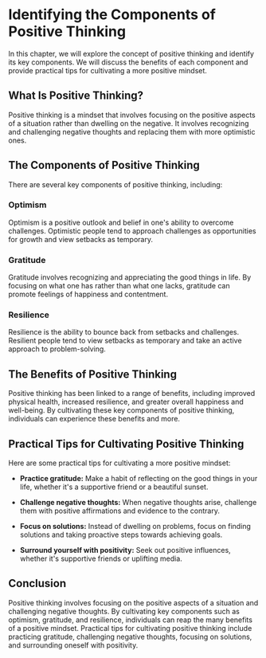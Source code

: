 Identifying the Components of Positive Thinking
======================================================================================

In this chapter, we will explore the concept of positive thinking and identify its key components. We will discuss the benefits of each component and provide practical tips for cultivating a more positive mindset.

What Is Positive Thinking?
--------------------------

Positive thinking is a mindset that involves focusing on the positive aspects of a situation rather than dwelling on the negative. It involves recognizing and challenging negative thoughts and replacing them with more optimistic ones.

The Components of Positive Thinking
-----------------------------------

There are several key components of positive thinking, including:

### Optimism

Optimism is a positive outlook and belief in one's ability to overcome challenges. Optimistic people tend to approach challenges as opportunities for growth and view setbacks as temporary.

### Gratitude

Gratitude involves recognizing and appreciating the good things in life. By focusing on what one has rather than what one lacks, gratitude can promote feelings of happiness and contentment.

### Resilience

Resilience is the ability to bounce back from setbacks and challenges. Resilient people tend to view setbacks as temporary and take an active approach to problem-solving.

The Benefits of Positive Thinking
---------------------------------

Positive thinking has been linked to a range of benefits, including improved physical health, increased resilience, and greater overall happiness and well-being. By cultivating these key components of positive thinking, individuals can experience these benefits and more.

Practical Tips for Cultivating Positive Thinking
------------------------------------------------

Here are some practical tips for cultivating a more positive mindset:

* **Practice gratitude:** Make a habit of reflecting on the good things in your life, whether it's a supportive friend or a beautiful sunset.

* **Challenge negative thoughts:** When negative thoughts arise, challenge them with positive affirmations and evidence to the contrary.

* **Focus on solutions:** Instead of dwelling on problems, focus on finding solutions and taking proactive steps towards achieving goals.

* **Surround yourself with positivity:** Seek out positive influences, whether it's supportive friends or uplifting media.

Conclusion
----------

Positive thinking involves focusing on the positive aspects of a situation and challenging negative thoughts. By cultivating key components such as optimism, gratitude, and resilience, individuals can reap the many benefits of a positive mindset. Practical tips for cultivating positive thinking include practicing gratitude, challenging negative thoughts, focusing on solutions, and surrounding oneself with positivity.
